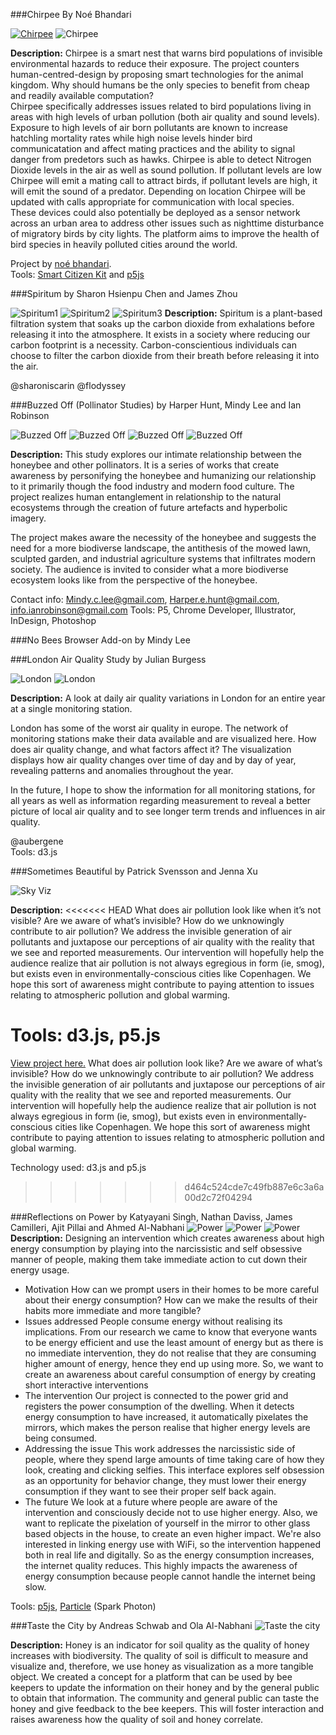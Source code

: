 ###Chirpee
By Noé Bhandari
 
[![Chirpee](https://raw.githubusercontent.com/tegacodes/EccentricInterfaces/master/attachments/studentwork/chirpee/chirpeevid.png)](https://vimeo.com/177072931)
![Chirpee](https://raw.githubusercontent.com/tegacodes/EccentricInterfaces/master/attachments/studentwork/chirpee/c1.gif)
  
**Description:**
Chirpee is a smart nest that warns bird populations of invisible environmental hazards to reduce their exposure. The project counters human-centred-design by proposing smart technologies for the animal kingdom. Why should humans be the only species to benefit from cheap and readily available computation?   
Chirpee specifically addresses issues related to bird populations living in areas with high levels of urban pollution (both air quality and sound levels). Exposure to high levels of air born pollutants are known to increase hatchling mortality rates while high noise levels hinder bird communicatation and affect mating practices and the ability to signal danger from predetors such as hawks. Chirpee is able to detect Nitrogen Dioxide levels in the air as well as sound pollution. If pollutant levels are low Chirpee will emit a mating call to attract birds, if pollutant levels are high, it will emit the sound of a predator. Depending on location Chirpee will be updated with calls appropriate for communication with local species.   
These devices could also potentially be deployed as a sensor network across an urban area to address other issues such as nighttime disturbance of migratory birds by city lights. The platform aims to improve the health of bird species in heavily polluted cities around the world.

Project by [noé bhandari](http://noe2102.wix.com/portfolio).  
Tools: [Smart Citizen Kit](https://smartcitizen.me/kits/) and [p5js](http://p5js.org/)
  
###Spiritum
by Sharon Hsienpu Chen and James Zhou 

![Spiritum1](https://raw.githubusercontent.com/tegacodes/EccentricInterfaces/master/attachments/studentwork/spiritum/s2.jpg)
![Spiritum2](https://raw.githubusercontent.com/tegacodes/EccentricInterfaces/master/attachments/studentwork/spiritum/s1.jpg)
![Spiritum3](https://raw.githubusercontent.com/tegacodes/EccentricInterfaces/master/attachments/studentwork/spiritum/s3.jpg)
**Description:**
Spiritum is a plant-based filtration system that soaks up the carbon dioxide from exhalations before releasing it into the atmosphere. It exists in a society where reducing our carbon footprint is a necessity. Carbon-conscientious individuals can choose to filter the carbon dioxide from their breath before releasing it into the air.

@sharoniscarin @flodyssey


###Buzzed Off (Pollinator Studies)
by Harper Hunt, Mindy Lee and Ian Robinson

![Buzzed Off](https://raw.githubusercontent.com/tegacodes/EccentricInterfaces/master/attachments/studentwork/buzzedoff/b1.jpg)
![Buzzed Off](https://raw.githubusercontent.com/tegacodes/EccentricInterfaces/master/attachments/studentwork/buzzedoff/b4.gif)
![Buzzed Off](https://raw.githubusercontent.com/tegacodes/EccentricInterfaces/master/attachments/studentwork/buzzedoff/b2.jpg)
![Buzzed Off](https://raw.githubusercontent.com/tegacodes/EccentricInterfaces/master/attachments/studentwork/buzzedoff/b3.jpg)

**Description:**
This study explores our intimate relationship between the honeybee and other pollinators. It is a series of works that create awareness by personifying the honeybee and humanizing our relationship to it primarily though the food industry and modern food culture.  The project realizes human entanglement in relationship to the natural ecosystems through the creation of future artefacts and hyperbolic imagery.
  
The project makes aware the necessity of the honeybee and suggests the need for a more biodiverse landscape, the antithesis of the mowed lawn, sculpted garden, and industrial agriculture systems that infiltrates modern society.  The audience is invited to consider what a more biodiverse ecosystem looks like from the perspective of the honeybee.
  
Contact info: Mindy.c.lee@gmail.com, Harper.e.hunt@gmail.com, info.ianrobinson@gmail.com
Tools: P5, Chrome Developer, Illustrator, InDesign, Photoshop

###No Bees Browser Add-on
by Mindy Lee

###London Air Quality Study
by Julian Burgess

![London](https://raw.githubusercontent.com/tegacodes/EccentricInterfaces/master/attachments/studentwork/airquality/a1.jpg)
![London](https://raw.githubusercontent.com/tegacodes/EccentricInterfaces/master/attachments/studentwork/airquality/a2.jpg)

**Description:**
A look at daily air quality variations in London for an entire year at a single monitoring station.  
  
London has some of the worst air quality in europe. The network of monitoring stations make their data available and are visualized here. How does air quality change, and what factors affect it? The visualization displays how air quality changes over time of day and by day of year, revealing patterns and anomalies throughout the year. 
  
In the future, I hope to show the information for all monitoring stations, for all years as well as information regarding measurement to reveal a better picture of local air quality and to see longer term trends and influences in air quality.

@aubergene  
Tools: d3.js

###Sometimes Beautiful
by Patrick Svensson and Jenna Xu

![Sky Viz](https://raw.githubusercontent.com/tegacodes/EccentricInterfaces/master/attachments/studentwork/skyviz/sky1.jpg)

**Description:**
<<<<<<< HEAD
What does air pollution look like when it’s not visible? Are we aware of what’s invisible? How do we unknowingly contribute to air pollution? We address the invisible generation of air pollutants and juxtapose our perceptions of air quality with the reality that we see and reported measurements. Our intervention will hopefully help the audience realize that air pollution is not always egregious in form (ie, smog), but exists even in environmentally-conscious cities like Copenhagen. We hope this sort of awareness might contribute to paying attention to issues relating to atmospheric pollution and global warming.
  
Tools: d3.js, p5.js
=======
[View project here.](https://xujenna.github.io/sometimesbeautiful/)
What does air pollution look like? Are we aware of what’s invisible? How do we unknowingly contribute to air pollution? We address the invisible generation of air pollutants and juxtapose our perceptions of air quality with the reality that we see and reported measurements. Our intervention will hopefully help the audience realize that air pollution is not always egregious in form (ie, smog), but exists even in environmentally-conscious cities like Copenhagen. We hope this sort of awareness might contribute to paying attention to issues relating to atmospheric pollution and global warming.

Technology used: d3.js and p5.js
>>>>>>> d464c524cde7c49fb887e6c3a6a00d2c72f04294

###Reflections on Power
by Katyayani Singh, Nathan Daviss, James Camilleri, Ajit Pillai and Ahmed Al-Nabhani 
![Power](https://raw.githubusercontent.com/tegacodes/EccentricInterfaces/master/attachments/studentwork/power/mirror2.jpg)
![Power](https://raw.githubusercontent.com/tegacodes/EccentricInterfaces/master/attachments/studentwork/power/mirror3.jpg)
![Power](https://raw.githubusercontent.com/tegacodes/EccentricInterfaces/master/attachments/studentwork/power/mirror1.jpg)
**Description:**
Designing an intervention which creates awareness about high energy consumption by playing into the narcissistic and self obsessive manner of people, making them take immediate action to cut down their energy usage.
- Motivation
How can we prompt users in their homes to be more careful about their energy consumption?
How can we make the results of their habits more immediate and more tangible?
- Issues addressed
People consume energy without realising its implications. From our research we came to know that everyone wants to be energy efficient and use the least amount of energy but as there is no immediate intervention, they do not realise that they are consuming higher amount of energy, hence they end up using more.
So, we want to create an awareness about careful consumption of energy by creating short interactive interventions
- The intervention
Our project is connected to the power grid and registers the power consumption of the dwelling. When it detects energy consumption to have increased, it automatically pixelates the mirrors, which makes the person realise that higher energy levels are being consumed.
- Addressing the issue
This work addresses the narcissistic side of people, where they spend large amounts of time taking care of how they look, creating and clicking selfies. This interface explores self obsession as an opportunity for behavior change, they must lower their energy consumption if they want to see their proper self back again.
- The future
We look at a future where people are aware of the intervention and consciously decide not to use higher energy. Also, we want to replicate the pixelation of yourself in the mirror to other glass based objects in the house, to create an even higher impact. We're also interested in linking energy use with WiFi, so the intervention happened both in real life and digitally. So as the energy consumption increases, the internet quality reduces. This highly impacts the awareness of energy consumption because people cannot handle the internet being slow.

Tools: [p5js](https://p5js.org/), [Particle](https://www.particle.io/) (Spark Photon) 

###Taste the City
by Andreas Schwab and Ola Al-Nabhani 
![Taste the city](https://raw.githubusercontent.com/tegacodes/EccentricInterfaces/master/attachments/studentwork/tastecity/t1.jpg)

**Description:**
Honey is an indicator for soil quality as the quality of honey increases with biodiversity. The quality of soil is difficult to measure and visualize and, therefore, we use honey as visualization as a more tangible object.
We created a concept for a platform that can be used by bee keepers to update the information on their honey and by the general public to obtain that information. The community and general public can taste the honey and give feedback to the bee keepers. This will foster interaction and raises awareness how the quality of soil and honey correlate.
